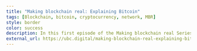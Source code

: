 ```yaml
---
title: "Making blockchain real: Explaining Bitcoin"
tags: [Blockchain, bitcoin, cryptocurrency, network, MBR]
style: border
color: success
description: In this first episode of the Making blockchain real Series, we take a look at Bitcoin, and put light on some of the ideas that flourished through the publication of its whitepaper.
external_url: https://ubc.digital/making-blockchain-real-explaining-bitcoin/
---
```

